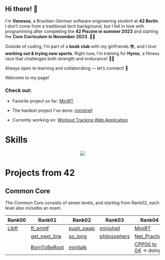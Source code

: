 ## Hi there! 🌻 

I'm **Vanessa**, a Brazilian-German software engineering student at **42 Berlin**. I don’t come from a traditional tech background, but I fell in love with programming after completing the **42 Piscine in summer 2023** and starting the **Core Curriculum in November 2023**. 🏊‍♂️

Outside of coding, I’m part of a **book club** with my girlfriends 📚, and I love **working out & trying new sports**. Right now, I’m training for **Hyrox**, a fitness race that challenges both strength and endurance! 💪🔥  

Always open to learning and collaborating — let’s connect! 💫  

Welcome to my page!


### Check out:
+ Favorite project so far: [MiniRT](https://github.com/vados-sa/42MiniRT)

+ The hardest project I've done: [minishell](https://github.com/vados-sa/42minishell)

+ Currently working on: [Workout Tracking Web Application](https://github.com/vados-sa/Workout-Tracking-App)


# Skills
<p align="center">
  <a href="https://skillicons.dev">
    <img src="https://skillicons.dev/icons?i=c,git,github,bash,linux,vim,vscode,notion,python" />
  </a>
</p>


# Projects from 42

## Common Core
The Common Core consists of seven levels, and starting from Rank02, each level also includes an exam.

| Rank00        | Rank01        | Rank02        | Rank03        | Rank04        |
|----------------|----------------|----------------|----------------|----------------|
| [Libft](https://github.com/vados-sa/Libft)      | [ft_printf](https://github.com/vados-sa/ft_printf/tree/main)   | [push_swap](https://github.com/vados-sa/push_swap)  | [minishell](https://github.com/vados-sa/42minishell) | [MiniRT](https://github.com/vados-sa/42MiniRT) |
|                | [get_next_line](https://github.com/vados-sa/get_next_line) | [so_long](https://github.com/vados-sa/so_long)   | [philosophers](https://github.com/vados-sa/Philosophers) | [Net_Practice](https://github.com/vados-sa/Net_Practice) |
|                | [BornToBeRoot](https://github.com/vados-sa/BornToBeRoot) | [minitalk](https://github.com/vados-sa/minitalk)   |                 | [CPP00 to 04](https://github.com/vados-sa/CPP) -> doing. |

